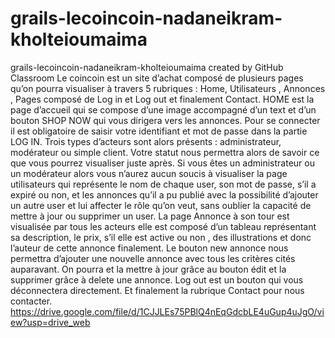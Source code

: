 # grails-lecoincoin-nadaneikram-kholteioumaima
grails-lecoincoin-nadaneikram-kholteioumaima created by GitHub Classroom
Le coincoin est un site d’achat composé de plusieurs pages qu’on pourra visualiser à travers 5 rubriques : Home, Utilisateurs  , Annonces , Pages composé de Log in et Log out et finalement Contact. 
HOME est la page d’accueil qui se compose d’une image accompagné d’un text et d’un bouton SHOP NOW qui vous dirigera vers les annonces. 
Pour se connecter il est obligatoire de saisir votre identifiant et mot de passe dans la partie LOG IN. Trois types d’acteurs sont alors présents : administrateur, modérateur ou simple client. 
Votre statut nous permettra alors de savoir ce que vous pourrez visualiser juste après. 
Si vous êtes un administrateur ou un modérateur  alors vous n’aurez aucun soucis à visualiser la page utilisateurs qui représente le nom de chaque user, son mot de passe, s’il a expiré ou non, et les annonces qu’il a pu publié avec la possibilité d’ajouter un autre user et lui affecter le rôle qu’on veut, sans oublier la capacité de mettre à jour ou supprimer un user. 
La page Annonce à son tour est visualisée par tous les acteurs elle est composé d’un tableau représentant sa description, le prix, s’il elle est active ou non , des illustrations et donc l’auteur de cette annonce finalement. 
Le bouton new annonce nous permettra d’ajouter une nouvelle annonce avec tous les critères cités auparavant. On pourra et la mettre à jour grâce au bouton édit et la supprimer grâce à delete une annonce. 
Log out est un bouton qui vous déconnectera directement. 
Et finalement la rubrique Contact pour nous contacter.
https://drive.google.com/file/d/1CJJLEs75PBlQ4nEqGdcbLE4uGup4uJgO/view?usp=drive_web
